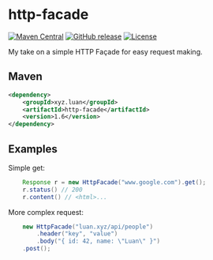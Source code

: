# http-facade

[![Maven Central](https://maven-badges.herokuapp.com/maven-central/xyz.luan/http-facade/badge.svg)](https://maven-badges.herokuapp.com/maven-central/xyz.luan/http-facade)
[![GitHub release](https://img.shields.io/github/release/luanpotter/http-facade.svg)](https://github.com/luanpotter/http-facade/releases)
[![License](https://img.shields.io/github/license/luanpotter/http-facade.svg)](https://opensource.org/licenses/MIT)

My take on a simple HTTP Façade for easy request making.

## Maven

```xml
<dependency>
    <groupId>xyz.luan</groupId>
    <artifactId>http-facade</artifactId>
    <version>1.6</version>
</dependency>
```

## Examples

Simple get:

```java
    Response r = new HttpFacade("www.google.com").get();
    r.status() // 200
    r.content() // <html>...
```

More complex request:

```java
    new HttpFacade("luan.xyz/api/people")
        .header("key", "value")
        .body("{ id: 42, name: \"Luan\" }")
    .post();
```
